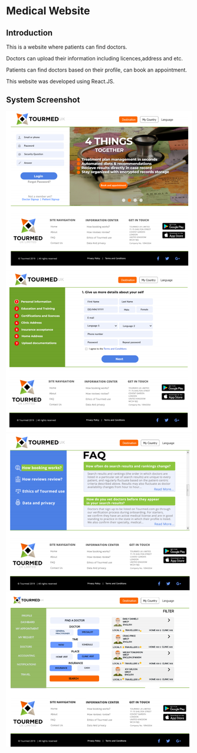 # Medical Website

## Introduction
This is a website where patients can find doctors.

Doctors can upload their information including licences,address and etc.

Patients can find doctors based on their profile, can book an appointment.

This website was developed using React.JS.

## System Screenshot

![Image1](Screenshot_1.png)
![Image2](Screenshot_2.png)
![Image3](Screenshot_3.png)
![Image3](Screenshot_4.png)
